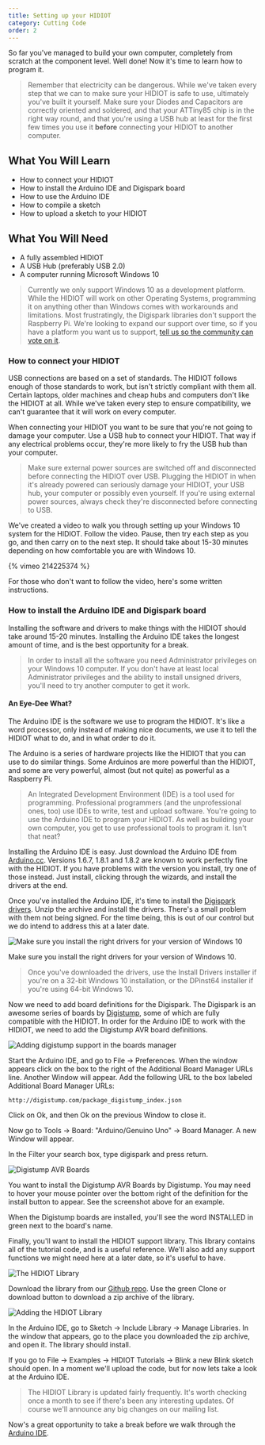 ```yaml
---
title: Setting up your HIDIOT
category: Cutting Code
order: 2
---
```


So far you've managed to build your own computer, completely from scratch at the component level. Well done! Now it's time to learn how to program it.

> Remember that electricity can be dangerous. While we've taken every step that we can to make sure your HIDIOT is safe to use, ultimately you've built it yourself. Make sure your Diodes and Capacitors are correctly oriented and soldered, and that your ATTiny85 chip is in the right way round, and that you're using a USB hub at least for the first few times you use it **before** connecting your HIDIOT to another computer.

## What You Will Learn

* How to connect your HIDIOT
* How to install the Arduino IDE and Digispark board
* How to use the Arduino IDE
* How to compile a sketch
* How to upload a sketch to your HIDIOT

## What You Will Need

* A fully assembled HIDIOT
* A USB Hub (preferably USB 2.0)
* A computer running Microsoft Windows 10

> Currently we only support Windows 10 as a development platform. While the HIDIOT will work on other Operating Systems, programming it on anything other than Windows comes with workarounds and limitations. Most frustratingly, the Digispark libraries don't support the Raspberry Pi. We're looking to expand our support over time, so if you have a platform you want us to support, [tell us so the community can vote on it](https://pay.reddit.com/r/hidiot/).

### How to connect your HIDIOT

USB connections are based on a set of standards. The HIDIOT follows enough of those standards to work, but isn't strictly compliant with them all. Certain laptops, older machines and cheap hubs and computers don't like the HIDIOT at all. While we've taken every step to ensure compatibility, we can't guarantee that it will work on every computer.

When connecting your HIDIOT you want to be sure that you're not going to damage your computer. Use a USB hub to connect your HIDIOT. That way if any electrical problems occur, they're more likely to fry the USB hub than your computer.

> Make sure external power sources are switched off and disconnected before connecting the HIDIOT over USB. Plugging the HIDIOT in when it's already powered can seriously damage your HIDIOT, your USB hub, your computer or possibly even yourself. If you're using external power sources, always check they're disconnected before connecting to USB.

We've created a video to walk you through setting up your Windows 10 system for the HIDIOT. Follow the video. Pause, then try each step as you go, and then carry on to the next step. It should take about 15-30 minutes depending on how comfortable you are with Windows 10.

{% vimeo 214225374 %}

For those who don't want to follow the video, here's some written instructions.

### How to install the Arduino IDE and Digispark board

Installing the software and drivers to make things with the HIDIOT should take around 15-20 minutes. Installing the Arduino IDE takes the longest amount of time, and is the best opportunity for a break.

> In order to install all the software you need Administrator privileges on your Windows 10 computer. If you don't have at least local Administrator privileges and the ability to install unsigned drivers, you'll need to try another computer to get it work.

#### An Eye-Dee What?

The Arduino IDE is the software we use to program the HIDIOT. It's like a word processor, only instead of making nice documents, we use it to tell the HIDIOT what to do, and in what order to do it.

The Arduino is a series of hardware projects like the HIDIOT that you can use to do similar things. Some Arduinos are more powerful than the HIDIOT, and some are very powerful, almost (but not quite) as powerful as a Raspberry Pi.

> An Integrated Development Environment (IDE) is a tool used for programming. Professional programmers (and the unprofessional ones, too) use IDEs to write, test and upload software. You're going to use the Arduino IDE to program your HIDIOT. As well as building your own computer, you get to use professional tools to program it. Isn't that neat?

Installing the Arduino IDE is easy. Just download the Arduino IDE from [Arduino.cc](https://www.arduino.cc/en/Main/Software). Versions 1.6.7, 1.8.1 and 1.8.2 are known to work perfectly fine with the HIDIOT. If you have problems with the version you install, try one of those instead. Just install, clicking through the wizards, and install the drivers at the end.

Once you've installed the Arduino IDE, it's time to install the [Digispark drivers](https://github.com/digistump/DigistumpArduino/releases/download/1.6.7/Digistump.Drivers.zip). Unzip the archive and install the drivers. There's a small problem with them not being signed. For the time being, this is out of our control but we do intend to address this at a later date.

![Make sure you install the right drivers for your version of Windows 10](/images/hidiot_drivers.png)

Make sure you install the right drivers for your version of Windows 10.

> Once you've downloaded the drivers, use the Install Drivers installer if you're on a 32-bit Windows 10 installation, or the DPinst64 installer if you're using 64-bit Windows 10.

Now we need to add board definitions for the Digispark. The Digispark is an awesome series of boards by [Digistump](https://digistump.com/), some of which are fully compatible with the HIDIOT. In order for the Arduino IDE to work with the HIDIOT, we need to add the Digistump AVR board definitions.

![Adding digistump support in the boards manager](/images/arduino_boards_manager.png)

Start the Arduino IDE, and go to File -> Preferences. When the window appears click on the box to the right of the Additional Board Manager URLs line. Another Window will appear. Add the following URL to the box labeled Additional Board Manager URLs:

	http://digistump.com/package_digistump_index.json

Click on Ok, and then Ok on the previous Window to close it.

Now go to Tools -> Board: "Arduino/Genuino Uno" -> Board Manager. A new Window will appear.

In the Filter your search box, type digispark and press return.

![Digistump AVR Boards](/images/digistump_definition.png)

You want to install the Digistump AVR Boards by Digistump. You may need to hover your mouse pointer over the bottom right of the definition for the install button to appear. See the screenshot above for an example.

When the Digistump boards are installed, you'll see the word INSTALLED in green next to the board's name.

Finally, you'll want to install the HIDIOT support library. This library contains all of the tutorial code, and is a useful reference. We'll also add any support functions we might need here at a later date, so it's useful to have.

![The HIDIOT Library](/images/hidiot_library.png)

Download the library from our [Github repo](https://github.com/rawhex/hidiot-tutorials). Use the green Clone or download button to download a zip archive of the library.

![Adding the HIDIOT Library](/images/adding_hidiot_library.png)

In the Arduino IDE, go to Sketch -> Include Library -> Manage Libraries. In the window that appears, go to the place you downloaded the zip archive, and open it. The library should install.

If you go to File -> Examples -> HIDIOT Tutorials -> Blink a new Blink sketch should open. In a moment we'll upload the code, but for now lets take a look at the Arduino IDE.

> The HIDIOT Library is updated fairly frequently. It's worth checking once a month to see if there's been any interesting updates. Of course we'll announce any big changes on our mailing list.

Now's a great opportunity to take a break before we walk through the [Arduino IDE](/cutting_code/using_the_arduino_ide/).
